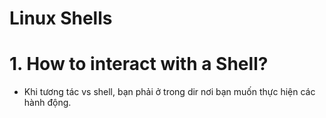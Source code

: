 # Linux Shells
# 1. How to interact with a Shell?
- Khi tương tác vs shell, bạn phải ở trong dir nơi bạn muốn thực hiện các hành động. 